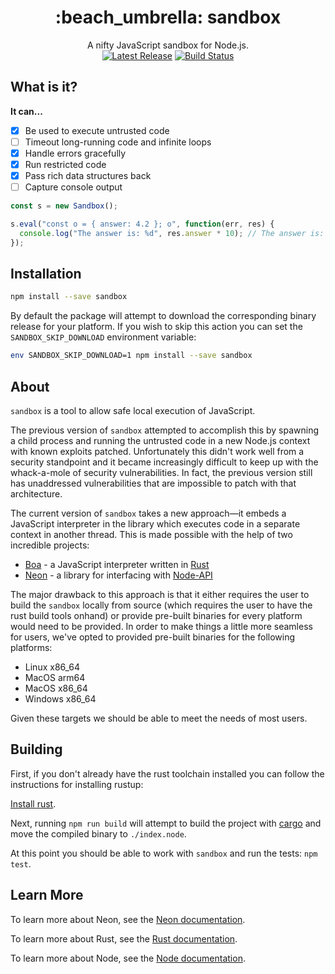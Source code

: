 <h1 align="center">:beach_umbrella: sandbox</h1>

<p align="center">
  A nifty JavaScript sandbox for Node.js.
  <br />
  <a href="https://github.com/gf3/sandbox/releases"><img src="https://img.shields.io/github/v/release/gf3/sandbox" alt="Latest Release"></a>
  <a href="https://github.com/gf3/sandbox/actions"><img src="https://github.com/gf3/sandbox/actions/workflows/tests.yml/badge.svg?branch=sandbox-neon" alt="Build Status"></a>
</p>

## What is it?

**It can...**

- [x] Be used to execute untrusted code
- [ ] Timeout long-running code and infinite loops
- [x] Handle errors gracefully
- [x] Run restricted code
- [x] Pass rich data structures back
- [ ] Capture console output

```js
const s = new Sandbox();

s.eval("const o = { answer: 4.2 }; o", function(err, res) {
  console.log("The answer is: %d", res.answer * 10); // The answer is: 42
});
```

## Installation

```sh
npm install --save sandbox
```

By default the package will attempt to download the corresponding binary release
for your platform. If you wish to skip this action you can set the
`SANDBOX_SKIP_DOWNLOAD` environment variable:

```sh
env SANDBOX_SKIP_DOWNLOAD=1 npm install --save sandbox
```

## About

`sandbox` is a tool to allow safe local execution of JavaScript.

The previous version of `sandbox` attempted to accomplish this by spawning a
child process and running the untrusted code in a new Node.js context with known
exploits patched. Unfortunately this didn't work well from a security standpoint
and it became increasingly difficult to keep up with the whack-a-mole of
security vulnerabilities. In fact, the previous version still has unaddressed
vulnerabilities that are impossible to patch with that architecture.

The current version of `sandbox` takes a new approach—it embeds a JavaScript
interpreter in the library which executes code in a separate context in another
thread. This is made possible with the help of two incredible projects:

- [Boa][doc-boa] - a JavaScript interpreter written in [Rust][doc-rust]
- [Neon][doc-neon] - a library for interfacing with [Node-API][node-napi]

The major drawback to this approach is that it either requires the user to build
the `sandbox` locally from source (which requires the user to have the rust
build tools onhand) or provide pre-built binaries for every platform would need
to be provided. In order to make things a little more seamless for users, we've
opted to provided pre-built binaries for the following platforms:

- Linux x86_64
- MacOS arm64
- MacOS x86_64
- Windows x86_64

Given these targets we should be able to meet the needs of most users.

## Building

First, if you don't already have the rust toolchain installed you can follow the
instructions for installing rustup:

[Install rust][rust-install].

Next, running `npm run build` will attempt to build the project with
[cargo][doc-cargo] and move the compiled binary to `./index.node`.

At this point you should be able to work with `sandbox` and run the tests: `npm
test`.

## Learn More

To learn more about Neon, see the [Neon documentation][doc-neon].

To learn more about Rust, see the [Rust documentation][doc-rust].

To learn more about Node, see the [Node documentation][doc-node].

[doc-boa]: https://github.com/boa-dev/boa
[doc-cargo]: https://doc.rust-lang.org/stable/cargo/
[doc-neon]: https://neon-bindings.com
[doc-node]: https://nodejs.org
[doc-rust]: https://www.rust-lang.org
[node-napi]: https://nodejs.org/dist/latest-v14.x/docs/api/n-api.html#n_api_node_api
[rust-install]: https://www.rust-lang.org/tools/install
